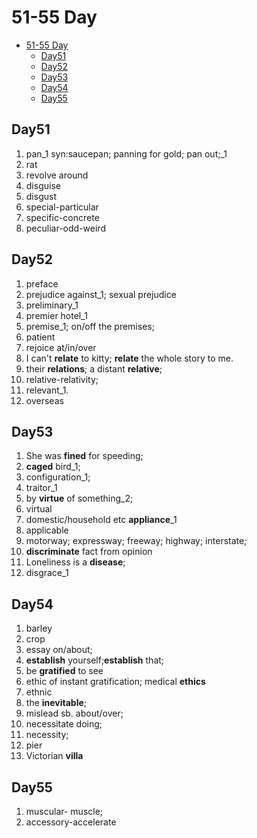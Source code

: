 # 51-55 Day

- [51-55 Day](#51-55-day)
  - [Day51](#day51)
  - [Day52](#day52)
  - [Day53](#day53)
  - [Day54](#day54)
  - [Day55](#day55)

## Day51

1. pan_1 syn:saucepan; panning for gold; pan out;_1
2. rat
3. revolve around
4. disguise
5. disgust
6. special-particular
7. specific-concrete
8. peculiar-odd-weird

## Day52

1. preface
2. prejudice against_1; sexual prejudice
3. preliminary_1
4. premier hotel_1
5. premise_1; on/off the premises;
6. patient
7. rejoice at/in/over
8. I can't **relate** to kitty; **relate** the  whole story to me.
9. their **relations**; a distant **relative**;
10. relative-relativity;
11. relevant_1.
12. overseas

## Day53

1. She was **fined** for speeding;
2. **caged** bird_1;
3. configuration_1;
4. traitor_1
5. by **virtue** of something_2;
6. virtual
7. domestic/household etc **appliance**_1
8. applicable
9. motorway; expressway; freeway; highway; interstate;
10. **discriminate** fact from opinion
11. Loneliness is a **disease**;
12. disgrace_1

## Day54

1. barley
2. crop
3. essay on/about;
4. **establish** yourself;**establish** that;
5. be **gratified** to see
6. ethic of instant gratification; medical **ethics**
7. ethnic
8. the **inevitable**;
9. mislead sb. about/over;
10. necessitate doing;
11. necessity;
12. pier
13. Victorian **villa**

## Day55

1. muscular- muscle;
2. accessory-accelerate

